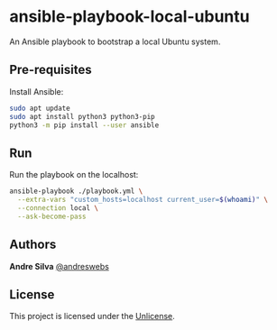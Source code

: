 # ansible-playbook-local-ubuntu

An Ansible playbook to bootstrap a local Ubuntu system.

## Pre-requisites

Install Ansible:

```sh
sudo apt update
sudo apt install python3 python3-pip
python3 -m pip install --user ansible
```

## Run

Run the playbook on the localhost:

```sh
ansible-playbook ./playbook.yml \
  --extra-vars "custom_hosts=localhost current_user=$(whoami)" \
  --connection local \
  --ask-become-pass
```

## Authors

**Andre Silva** [@andreswebs](https://github.com/andreswebs)

## License

This project is licensed under the [Unlicense](UNLICENSE.md).
